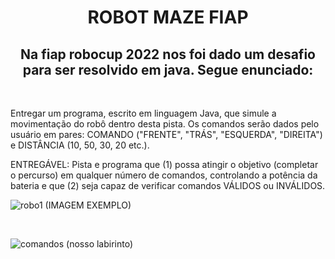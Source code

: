 <h1 align='center'> ROBOT MAZE FIAP </h1>

  <h2 align='center'> Na fiap robocup 2022 nos foi dado um desafio para ser resolvido em java. Segue enunciado: 
<br>
</h2>
  
  <br>
  
Entregar um programa, escrito em linguagem Java, que simule a movimentação do robô dentro desta pista. Os comandos serão dados pelo usuário em pares: COMANDO ("FRENTE", "TRÁS", "ESQUERDA", "DIREITA") e DISTÂNCIA (10, 50, 30, 20 etc.).

ENTREGÁVEL: Pista e programa que (1) possa atingir o objetivo (completar o percurso) em qualquer número de comandos, controlando a potência da bateria e que (2) seja capaz de verificar comandos VÁLIDOS ou INVÁLIDOS.

![robo1](https://user-images.githubusercontent.com/90010767/217991759-70c6323e-7870-42b0-856c-0a5b83504ed9.png)
    (IMAGEM EXEMPLO)
    
<br>
    
    
![comandos](https://user-images.githubusercontent.com/90010767/217992333-0a4fe036-d969-4dad-bd35-5ad96da86ba4.png)
    (nosso labirinto)
